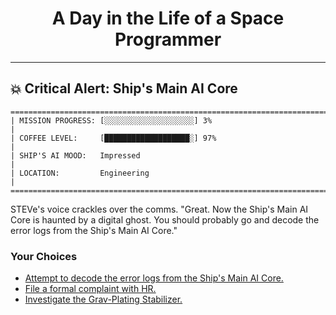 <h1 align="center">A Day in the Life of a Space Programmer</h1>

---

<h2 id="node-35">💥 Critical Alert: Ship's Main AI Core</h2>

```
========================================================================
| MISSION PROGRESS: [░░░░░░░░░░░░░░░░░░░░] 3%                                  |
| COFFEE LEVEL:     [███████████████████░] 97%                                 |
| SHIP'S AI MOOD:   Impressed                                                  |
| LOCATION:         Engineering                                                |
========================================================================
```

STEVe's voice crackles over the comms. "Great. Now the Ship's Main AI Core is haunted by a digital ghost. You should probably go and decode the error logs from the Ship's Main AI Core."



### Your Choices

*   [Attempt to decode the error logs from the Ship's Main AI Core.](./README-0036.md)
*   [File a formal complaint with HR.](./README-0041.md)
*   [Investigate the Grav-Plating Stabilizer.](./README-0036.md)
